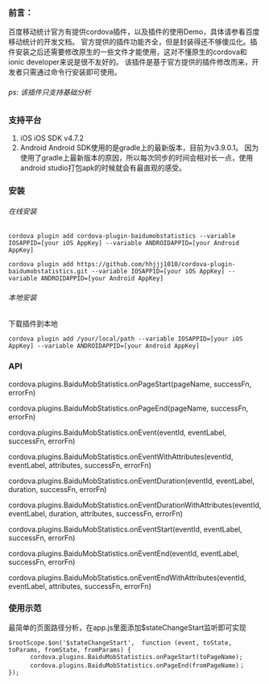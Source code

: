 ### 前言：
百度移动统计官方有提供cordova插件，以及插件的使用Demo，具体请参看百度移动统计的开发文档。
官方提供的插件功能齐全，但是封装得还不够傻瓜化。插件安装之后还需要修改原生的一些文件才能使用，这对不懂原生的cordova和ionic developer来说是很不友好的。
该插件是基于官方提供的插件修改而来，开发者只需通过命令行安装即可使用。
###### ps: 该插件只支持基础分析

### 支持平台
1. iOS
iOS SDK v4.7.2
2. Android
Android SDK使用的是gradle上的最新版本，目前为v3.9.0.1。
因为使用了gradle上最新版本的原因，所以每次同步的时间会相对长一点，使用android studio打包apk的时候就会有最直观的感受。

### 安装
###### 在线安装
    cordova plugin add cordova-plugin-baidumobstatistics --variable IOSAPPID=[your iOS AppKey] --variable ANDROIDAPPID=[your Android AppKey]

    cordova plugin add https://github.com/hhjjj1010/cordova-plugin-baidumobstatistics.git --variable IOSAPPID=[your iOS AppKey] --variable ANDROIDAPPID=[your Android AppKey]

###### 本地安装
下载插件到本地

    cordova plugin add /your/local/path --variable IOSAPPID=[your iOS AppKey] --variable ANDROIDAPPID=[your Android AppKey]

### API
cordova.plugins.BaiduMobStatistics.onPageStart(pageName, successFn, errorFn)

cordova.plugins.BaiduMobStatistics.onPageEnd(pageName, successFn, errorFn)

cordova.plugins.BaiduMobStatistics.onEvent(eventId, eventLabel, successFn, errorFn)

cordova.plugins.BaiduMobStatistics.onEventWithAttributes(eventId, eventLabel, attributes, successFn, errorFn)

cordova.plugins.BaiduMobStatistics.onEventDuration(eventId, eventLabel, duration, successFn, errorFn)

cordova.plugins.BaiduMobStatistics.onEventDurationWithAttributes(eventId, eventLabel, duration, attributes, successFn, errorFn)

cordova.plugins.BaiduMobStatistics.onEventStart(eventId, eventLabel, successFn, errorFn) 

cordova.plugins.BaiduMobStatistics.onEventEnd(eventId, eventLabel, successFn, errorFn)

cordova.plugins.BaiduMobStatistics.onEventEndWithAttributes(eventId, eventLabel, attributes, successFn, errorFn)

### 使用示范
最简单的页面路径分析，在app.js里面添加$stateChangeStart监听即可实现

    $rootScope.$on('$stateChangeStart',  function (event, toState, toParams, fromState, fromParams) {
          cordova.plugins.BaiduMobStatistics.onPageStart(toPageName);
          cordova.plugins.BaiduMobStatistics.onPageEnd(fromPageName)；
    });
